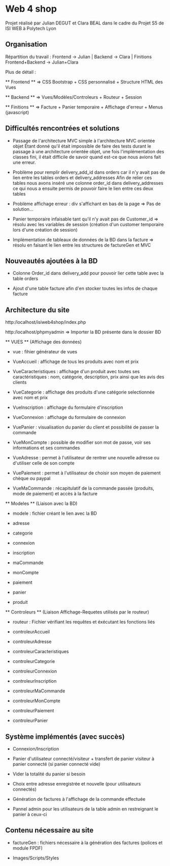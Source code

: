 # Web 4 shop

Projet réalisé par Julian DEGUT et Clara BEAL dans le cadre du Projet S5 de ISI WEB à Polytech Lyon

## Organisation

Répartition du travail : Frontend -> Julian | Backend -> Clara | Finitions Frontend+Backend -> Julian+Clara

Plus de détail :

** Frontend ** => CSS Bootstrap + CSS personnalisé + Structure HTML des Vues

** Backend ** => Vues/Modèles/Controleurs + Routeur + Session

** Finitions ** => Facture + Panier temporaire + Affichage d'erreur + Menus (javascript)

## Difficultés rencontrées et solutions

- Passage de l'architecture MVC simple à l'architecture MVC orientée objet
Etant donné qu'il était impossible de faire des tests durant le passage à une architecture orientée objet, une fois l'implémentation des classes fini, il était difficile de savoir quand est-ce que nous avions fait une erreur.

- Problème pour remplir delivery_add_id dans orders car il n'y avait pas de lien entre les tables orders et delivery_addresses
Afin de relier ces tables nous avons inséré une colonne order_id dans delivery_addresses ce qui nous a ensuite permis de pouvoir faire le lien entre ces deux tables

- Problème affichage erreur : div s'affichant en bas de la page => Pas de solution...

- Panier temporaire infaisable tant qu'il n'y avait pas de Customer_id => résolu avec les variables de session (création d'un customer temporaire lors d'une création de session)

- Implémentation de tableaux de données de la BD dans la facture => résolu en faisant le lien entre les structures de factureGen et MVC

## Nouveautés ajoutées à la BD

- Colonne Order_id dans delivery_add pour pouvoir lier cette table avec la table orders

- Ajout d'une table facture afin d'en stocker toutes les infos de chaque facture

## Architecture du site

http:/localhost/isiweb4shop/index.php

http:/localhost/phpmyadmin => Importer la BD présente dans le dossier BD

** VUES ** (Affichage des données)

- vue : fihier générateur de vues

- VueAccueil : affichage de tous les produits avec nom et prix

- VueCaracteristiques : affichage d'un produit avec toutes ses caractéristiques : nom, catégorie, description, prix ainsi que les avis des clients

- VueCategorie : affichage des produits d'une catégorie selectionnée avec nom et prix

- VueInscription : affichage du formulaire d'inscription

- VueConnexion : affichage du formulaire de connexion

- VuePanier : visualisation du panier du client et possibilité de passer la commande

- VueMonCompte : possible de modifier son mot de passe, voir ses informations et ses commandes

- VueAdresse : permet à l'utilisateur de rentrer une nouvelle adresse ou d'utiliser celle de son compte

- VuePaiement : permet à l'utilisateur de choisir son moyen de paiement chèque ou paypal

- VueMaCommande : récapitulatif de la commande passée (produits, mode de paiement) et accès à la facture

** Modeles ** (Liaison avec la BD)

- modele : fichier créant le lien avec la BD

- adresse

- categorie

- connexion

- inscription

- maCommande

- monCompte

- paiement

- panier

- produit

** Controleurs ** (Liaison Affichage-Requetes utilisés par le routeur)

- routeur : Fichier vérifiant les requêtes et éxécutant les fonctions liés

- controleurAccueil

- controleurAdresse

- controleurCaracteristiques

- controleurCategorie

- controleurConnexion

- controleurInscription

- controleurMaCommande

- controleurMonCompte

- controleurPaiement

- controleurPanier

## Système implémentés (avec succès)

- Connexion/Inscription

- Panier d'utilisateur connecté/visiteur + transfert de panier visiteur à panier connecté (si panier connecté vide)

- Vider la totalité du panier si besoin

- Choix entre adresse enregistrée et nouvelle (pour utilisateurs connectés)

- Génération de factures à l'affichage de la commande effectuée

- Pannel admin pour les utilisateurs de la table admin en restreignant le panier à ceux-ci

## Contenu nécessaire au site

- factureGen : fichiers nécessaire à la génération des factures (polices et module FPDF)

- Images/Scripts/Styles